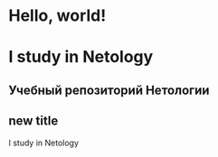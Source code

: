 # Hello, world!

# I study in Netology


## Учебный репозиторий Нетологии

## new title

I study in Netology

